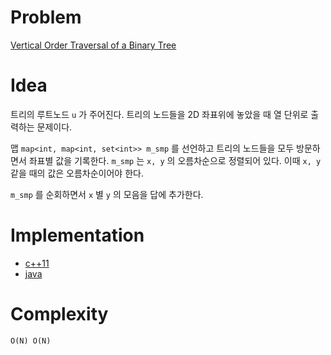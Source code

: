 # Problem

[Vertical Order Traversal of a Binary Tree](https://leetcode.com/problems/vertical-order-traversal-of-a-binary-tree/)

# Idea

트리의 루트노드 `u` 가 주어진다. 트리의 노드들을 2D 좌표위에 놓았을 때
열 단위로 출력하는 문제이다.

맵 `map<int, map<int, set<int>> m_smp` 를 선언하고 트리의 노드들을
모두 방문하면서 좌표별 값을 기록한다. `m_smp` 는 `x, y` 의
오름차순으로 정렬되어 있다. 이때 `x, y` 같을 때의 값은 오름차순이어야
한다.

`m_smp` 를 순회하면서 `x` 별 `y` 의 모음을 답에 추가한다.

# Implementation

* [c++11](a.cpp)
* [java](MainApp.java)

# Complexity

```
O(N) O(N)
```
